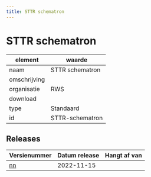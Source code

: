 ```yaml
---
title: STTR schematron
---
```


# STTR schematron

|element|waarde|
|-----|------|
| naam  |STTR schematron|
| omschrijving  ||
| organisatie  |RWS|
| download  | []()|
| type  |Standaard|
| id  |STTR-schematron|

## Releases

|Versienummer|Datum release|Hangt af van
|-------|-------|-----|
| [nn](<https://iplo.nl/digitaal-stelsel/aansluiten/standaarden/sttr-imtr/>)|2022-11-15||

